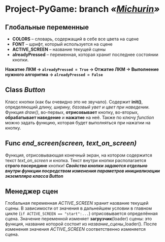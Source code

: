 # Project-PyGame: branch *«[Michurin](https://github.com/kenyako/Project-PyGame/tree/Michurin)»*

## Глобальные переменные
* **COLORS** – словарь, содержащий в себе все цвета на сцене
* **FONT** – шрифт, который используется на сцене
* **ACTIVE_SCREEN** – название текущей сцены
* **alreadyPressed** – переменная, которая хранит последнее состоянии кнопки.

**Нажатие ЛКМ -> `alreadyPressed = True` -> Отжатие ЛКМ -> Выполнение нужного алгоритма -> `alreadyPressed = False`**

## Class *Button*
Класс кнопки (как бы очевидно это не звучало).
Содержит __init()__, определяющий *длину, ширину, базовый увет и цвет при наведении.*
Функция *draw()*, во-первых, **отрисовывает** кнопку, во-вторых, **обрабатывает наведение** и **нажатие** на неё.
Также по ключу *function* можно задать функцию, которая будет выполняться при нажатии на кнопку.

## Func *end_screen(screen, text_on_screen)*
Функция, отрисовывающая конечный экран, на котором содержится текст *text_on_screen* и кнопка.
Текст внутри кнопки располагается **строго посередине** кнопки!
***Свойства кнопки задаются отдельно внутри функции посредством изменения параметров инициализации экземпляра класса Button***

## Менеджер сцен
Глобальная переменная *ACTIVE_SCREEN* хранит название текущей сцены.
В зависимости от значения в дальнейшем условии в главном цикле (`if ACTIVE_SCREEN == "start":...`) отрисовывается определённая сцена.
Значение переменной изменяет **загрузчик**(loader) сцены: это функция, название которой состоит из *название_сцены*_loader().
После изменения значения *ACTIVE_SCREEN* соответственно изменяется сцена.
